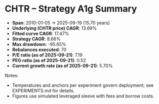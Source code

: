 # CHTR – Strategy A1g Summary

- **Span**: 2010-01-05 → 2025-09-19 (15.70 years)
- **Underlying (CHTR price) CAGR**: 13.69%
- **Fitted curve CAGR**: 17.47%
- **Strategy CAGR**: 8.66%
- **Max drawdown**: -95.65%
- **Rebalances executed**: 70
- **P/E ratio (as of 2025-09-21)**: 7.19
- **PEG ratio (as of 2025-09-21)**: 0.52
- **Current growth rate (as of 2025-09-21)**: 5.70%

Notes:

- Temperatures and anchors per experiment govern deployment; see EXPERIMENTS.md for details.
- Figures use simulated leveraged sleeve with fees and borrow costs.

